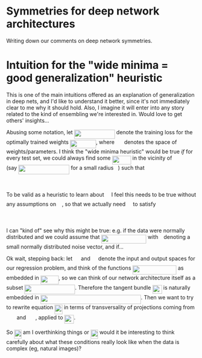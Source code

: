# Symmetries for deep network architectures

Writing down our comments on deep network symmetries.


# Intuition for the "wide minima = good generalization" heuristic

This is one of the main intuitions offered as an explanation of generalization in deep nets, and I'd like to understand it better, since it's not immediately clear to me why it should hold. Also, I imagine it will enter into any story related to the kind of ensembling we're interested in. Would love to get others' insights...

Abusing some notation, let <img src="/tex/f23990e4b614cdf57744cc78c2724e30.svg?invert_in_darkmode&sanitize=true" align=middle width=107.80972454999998pt height=24.65753399999998pt/> denote the training loss for the optimally trained weights <img src="/tex/7e5761f956ba40010cd6e62986fbf55c.svg?invert_in_darkmode&sanitize=true" align=middle width=68.72063385pt height=22.465723500000017pt/>, where <img src="/tex/84c95f91a742c9ceb460a83f9b5090bf.svg?invert_in_darkmode&sanitize=true" align=middle width=17.80826024999999pt height=22.465723500000017pt/> denotes the space of weights/parameters. I think the "wide minima heuristic" would be true *if* for every test set, we could always find some <img src="/tex/d296bb9b19425934b2ffccd914d86d9b.svg?invert_in_darkmode&sanitize=true" align=middle width=50.110244249999994pt height=22.465723500000017pt/> in the vicinity of <img src="/tex/db71b8514018f7f4533b3ab3922e2f39.svg?invert_in_darkmode&sanitize=true" align=middle width=29.99938094999999pt height=14.15524440000002pt/> (say <img src="/tex/229d508958ba23a5a46663eb4c5158df.svg?invert_in_darkmode&sanitize=true" align=middle width=135.38251484999998pt height=24.65753399999998pt/> for a small radius <img src="/tex/89f2e0d2d24bcf44db73aab8fc03252c.svg?invert_in_darkmode&sanitize=true" align=middle width=7.87295519999999pt height=14.15524440000002pt/>) such that

<p align="center"><img src="/tex/e0dd5b1203fcbec72ec1633c0752d9d6.svg?invert_in_darkmode&sanitize=true" align=middle width=209.6710374pt height=17.031940199999998pt/></p>

To be valid as a heuristic to learn about <img src="/tex/47291815667dfe5994c54805102e144b.svg?invert_in_darkmode&sanitize=true" align=middle width=11.337943649999989pt height=22.465723500000017pt/> I feel this needs to be true without any assumptions on <img src="/tex/47291815667dfe5994c54805102e144b.svg?invert_in_darkmode&sanitize=true" align=middle width=11.337943649999989pt height=22.465723500000017pt/>, so that we actually need <img src="/tex/31fae8b8b78ebe01cbfbe2fe53832624.svg?invert_in_darkmode&sanitize=true" align=middle width=12.210846449999991pt height=14.15524440000002pt/> to satisfy

<p align="center"><img src="/tex/48d9deb68ec233afe1d04022d85dfa91.svg?invert_in_darkmode&sanitize=true" align=middle width=193.38781275pt height=17.031940199999998pt/></p>

I can "kind of" see why this might be true: e.g. if the data were normally distributed and we could assume that <img src="/tex/9c6180eb4f3daf42155646793d0c2e07.svg?invert_in_darkmode&sanitize=true" align=middle width=119.58491819999999pt height=22.831056599999986pt/> with <img src="/tex/ef5f8e568bc89c138a5c7b7e417432d2.svg?invert_in_darkmode&sanitize=true" align=middle width=6.672392099999992pt height=14.15524440000002pt/> denoting a small normally distributed noise vector, and if...

Ok wait, stepping back: let <img src="/tex/cbfb1b2a33b28eab8a3e59464768e810.svg?invert_in_darkmode&sanitize=true" align=middle width=14.908688849999992pt height=22.465723500000017pt/> and <img src="/tex/91aac9730317276af725abd8cef04ca9.svg?invert_in_darkmode&sanitize=true" align=middle width=13.19638649999999pt height=22.465723500000017pt/> denote the input and output spaces for our regression problem, and think of the functions <img src="/tex/9ef670840b3e902d1dafbc4866c769d0.svg?invert_in_darkmode&sanitize=true" align=middle width=116.30133899999998pt height=24.65753399999998pt/> as embedded in <img src="/tex/aa46fb80cbf7d50b0d3510049d6760a3.svg?invert_in_darkmode&sanitize=true" align=middle width=48.196244249999985pt height=22.465723500000017pt/>, so we can think of our network architecture itself as a subset <img src="/tex/07476d36d4b76f1d6c97770825a42c01.svg?invert_in_darkmode&sanitize=true" align=middle width=133.92430919999998pt height=24.65753399999998pt/>. Therefore the tangent bundle <img src="/tex/a7e30f9fbd81d0480cea184f3e4e2f30.svg?invert_in_darkmode&sanitize=true" align=middle width=25.01486954999999pt height=22.465723500000017pt/> is naturally embedded in <img src="/tex/5f5da558137ec4e349a950e2c92845ad.svg?invert_in_darkmode&sanitize=true" align=middle width=266.34099855pt height=24.65753399999998pt/>. Then we want to try to rewrite equation <img src="/tex/d343a5beaabde2410ecf9f826344ed83.svg?invert_in_darkmode&sanitize=true" align=middle width=21.00464354999999pt height=24.65753399999998pt/> in terms of transversality of projections coming from <img src="/tex/4f7ac953e0d875228fe60821c709c517.svg?invert_in_darkmode&sanitize=true" align=middle width=23.50281614999999pt height=14.15524440000002pt/> and <img src="/tex/c72a872871f52b499d217293c895985e.svg?invert_in_darkmode&sanitize=true" align=middle width=21.045038849999987pt height=14.15524440000002pt/>, applied to <img src="/tex/a7e30f9fbd81d0480cea184f3e4e2f30.svg?invert_in_darkmode&sanitize=true" align=middle width=25.01486954999999pt height=22.465723500000017pt/>.

So <img src="/tex/2373cf469d437680d486880d09a60a97.svg?invert_in_darkmode&sanitize=true" align=middle width=18.721515449999988pt height=24.65753399999998pt/> am I overthinking things or <img src="/tex/9a7ba771198c084298aac5a69aa6a525.svg?invert_in_darkmode&sanitize=true" align=middle width=19.68612029999999pt height=24.65753399999998pt/> would it be interesting to think carefully about what these conditions really look like when the data is complex (eg, natural images)?
